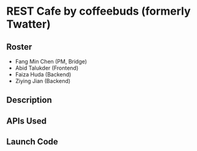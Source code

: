 # REST Cafe by coffeebuds (formerly Twatter)  

## Roster  
* Fang Min Chen (PM, Bridge)
* Abid Talukder (Frontend)
* Faiza Huda (Backend)
* Ziying Jian (Backend)

## Description

## APIs Used

## Launch Code
